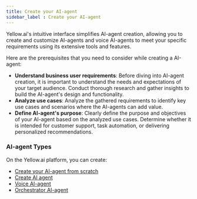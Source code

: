 ```yaml
---
title: Create your AI-agent
sidebar_label : Create your AI-agent
---
```


Yellow.ai's intuitive interface simplifies AI-agent creation, allowing you to create and customize AI-agents and voice AI-agents to meet your specific requirements using its extensive tools and features.

Here are the prerequisites that you need to consider while creating a AI-agent:

* **Understand business user requirements**: Before diving into AI-agent creation, it is important to understand the needs and expectations of your target audience. Conduct thorough research and gather insights to build the AI-agent's design and functionality.
* **Analyze use cases**: Analyze the gathered requirements to identify key use cases and scenarios where the AI-agents can add value. 
* **Define AI-agent's purpose**: Clearly define the purpose and objectives of your AI-agent based on the analyzed use cases. Determine whether it is intended for customer support, task automation, or delivering personalized recommendations.

### AI-agent Types 

On the Yellow.ai platform, you can create:

* [Create your AI-agent from scratch](https://docs.yellow.ai/docs/platform_concepts/studio/build/create_chatbot)
* [Create AI agent](https://docs.yellow.ai/docs/platform_concepts/studio/build/nodes/create-agent)
* [Voice AI-agent](https://docs.yellow.ai/docs/platform_concepts/studio/build/create_voice_bot)
* [Orchestrator AI-agent](https://docs.yellow.ai/docs/platform_concepts/studio/build/orchestrator)